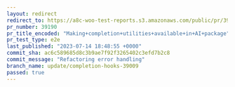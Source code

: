 ```yaml
---
layout: redirect
redirect_to: https://a8c-woo-test-reports.s3.amazonaws.com/public/pr/39190/e2e/index.html
pr_number: 39190
pr_title_encoded: "Making+completion+utilities+available+in+AI+package"
pr_test_type: e2e
last_published: "2023-07-14 18:48:55 +0000"
commit_sha: ac6c589685d8c3b9ae7f92f3265402c3efd7b2c8
commit_message: "Refactoring error handling"
branch_name: update/completion-hooks-39009
passed: true
---
```

